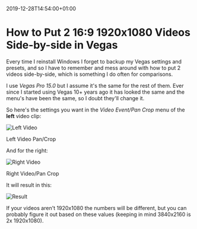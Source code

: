 2019-12-28T14:54:00+01:00
# How to Put 2 16:9 1920x1080 Videos Side-by-side in Vegas

Every time I reinstall Windows I forget to backup my Vegas settings and presets, and so I have to remember and mess around with how to put 2 videos side-by-side, which is something I do often for comparisons.

I use _Vegas Pro 15.0_ but I assume it's the same for the rest of them. Ever since I started using Vegas 10+ years ago it has looked the same and the menu's have been the same, so I doubt they'll change it.

So here's the settings you want in the _Video Event/Pan Crop_ menu of the __left__ video clip:

![Left Video](https://lambdan.se/img/vegas150_2019-12-28_14-48-45.png)
<figcaption>Left Video Pan/Crop</figcaption>

And for the right:

![Right Video](https://lambdan.se/img/vegas150_2019-12-28_14-49-08.png)
<figcaption>Right Video/Pan Crop</figcaption>

It will result in this:

![Result](https://lambdan.se/img/vegas150_2019-12-28_14-49-48.png)

If your videos aren't 1920x1080 the numbers will be different, but you can probably figure it out based on these values (keeping in mind 3840x2160 is 2x 1920x1080).